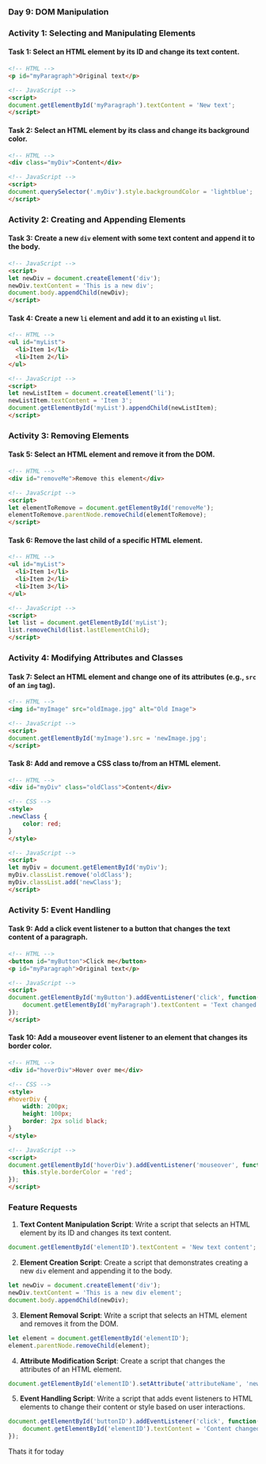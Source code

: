 ### Day 9: DOM Manipulation

### Activity 1: Selecting and Manipulating Elements

#### Task 1: Select an HTML element by its ID and change its text content.
```html
<!-- HTML -->
<p id="myParagraph">Original text</p>

<!-- JavaScript -->
<script>
document.getElementById('myParagraph').textContent = 'New text';
</script>
```

#### Task 2: Select an HTML element by its class and change its background color.
```html
<!-- HTML -->
<div class="myDiv">Content</div>

<!-- JavaScript -->
<script>
document.querySelector('.myDiv').style.backgroundColor = 'lightblue';
</script>
```

### Activity 2: Creating and Appending Elements

#### Task 3: Create a new `div` element with some text content and append it to the body.
```html
<!-- JavaScript -->
<script>
let newDiv = document.createElement('div');
newDiv.textContent = 'This is a new div';
document.body.appendChild(newDiv);
</script>
```

#### Task 4: Create a new `li` element and add it to an existing `ul` list.
```html
<!-- HTML -->
<ul id="myList">
  <li>Item 1</li>
  <li>Item 2</li>
</ul>

<!-- JavaScript -->
<script>
let newListItem = document.createElement('li');
newListItem.textContent = 'Item 3';
document.getElementById('myList').appendChild(newListItem);
</script>
```

### Activity 3: Removing Elements

#### Task 5: Select an HTML element and remove it from the DOM.
```html
<!-- HTML -->
<div id="removeMe">Remove this element</div>

<!-- JavaScript -->
<script>
let elementToRemove = document.getElementById('removeMe');
elementToRemove.parentNode.removeChild(elementToRemove);
</script>
```

#### Task 6: Remove the last child of a specific HTML element.
```html
<!-- HTML -->
<ul id="myList">
  <li>Item 1</li>
  <li>Item 2</li>
  <li>Item 3</li>
</ul>

<!-- JavaScript -->
<script>
let list = document.getElementById('myList');
list.removeChild(list.lastElementChild);
</script>
```

### Activity 4: Modifying Attributes and Classes

#### Task 7: Select an HTML element and change one of its attributes (e.g., `src` of an `img` tag).
```html
<!-- HTML -->
<img id="myImage" src="oldImage.jpg" alt="Old Image">

<!-- JavaScript -->
<script>
document.getElementById('myImage').src = 'newImage.jpg';
</script>
```

#### Task 8: Add and remove a CSS class to/from an HTML element.
```html
<!-- HTML -->
<div id="myDiv" class="oldClass">Content</div>

<!-- CSS -->
<style>
.newClass {
    color: red;
}
</style>

<!-- JavaScript -->
<script>
let myDiv = document.getElementById('myDiv');
myDiv.classList.remove('oldClass');
myDiv.classList.add('newClass');
</script>
```

### Activity 5: Event Handling

#### Task 9: Add a click event listener to a button that changes the text content of a paragraph.
```html
<!-- HTML -->
<button id="myButton">Click me</button>
<p id="myParagraph">Original text</p>

<!-- JavaScript -->
<script>
document.getElementById('myButton').addEventListener('click', function() {
    document.getElementById('myParagraph').textContent = 'Text changed!';
});
</script>
```

#### Task 10: Add a mouseover event listener to an element that changes its border color.
```html
<!-- HTML -->
<div id="hoverDiv">Hover over me</div>

<!-- CSS -->
<style>
#hoverDiv {
    width: 200px;
    height: 100px;
    border: 2px solid black;
}
</style>

<!-- JavaScript -->
<script>
document.getElementById('hoverDiv').addEventListener('mouseover', function() {
    this.style.borderColor = 'red';
});
</script>
```

### Feature Requests

1. **Text Content Manipulation Script**: Write a script that selects an HTML element by its ID and changes its text content.
```javascript
document.getElementById('elementID').textContent = 'New text content';
```

2. **Element Creation Script**: Create a script that demonstrates creating a new `div` element and appending it to the body.
```javascript
let newDiv = document.createElement('div');
newDiv.textContent = 'This is a new div element';
document.body.appendChild(newDiv);
```

3. **Element Removal Script**: Write a script that selects an HTML element and removes it from the DOM.
```javascript
let element = document.getElementById('elementID');
element.parentNode.removeChild(element);
```

4. **Attribute Modification Script**: Create a script that changes the attributes of an HTML element.
```javascript
document.getElementById('elementID').setAttribute('attributeName', 'newValue');
```

5. **Event Handling Script**: Write a script that adds event listeners to HTML elements to change their content or style based on user interactions.
```javascript
document.getElementById('buttonID').addEventListener('click', function() {
    document.getElementById('elementID').textContent = 'Content changed on click';
});
```

Thats it for today
